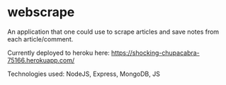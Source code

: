 # webscrape

An application that one could use to scrape articles and save notes from each article/comment. 

Currently deployed to heroku here: https://shocking-chupacabra-75166.herokuapp.com/

Technologies used: NodeJS, Express, MongoDB, JS

